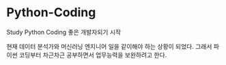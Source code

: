 # Python-Coding
Study Python Coding
좋은 개발자되기 시작

현재 데이터 분석가와 머신러닝 엔지니어 일을 같이해야 하는 상황이 되었다.
그래서 파이썬 코딩부터 차근차근 공부하면서 업무능력을 보완하려고 한다.
